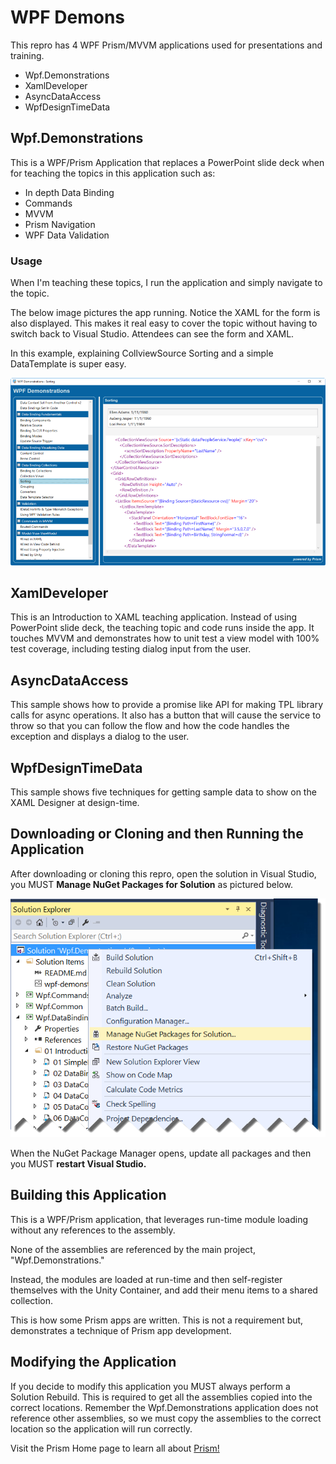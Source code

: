 # WPF Demons

This repro has 4 WPF Prism/MVVM applications used for presentations and training.

* Wpf.Demonstrations
* XamlDeveloper
* AsyncDataAccess
* WpfDesignTimeData

## Wpf.Demonstrations

This is a WPF/Prism Application that replaces a PowerPoint slide deck when for teaching the topics in this application such as:

* In depth Data Binding
* Commands
* MVVM
* Prism Navigation
* WPF Data Validation

### Usage
When I'm teaching these topics, I run the application and simply navigate to the topic.

The below image pictures the app running.  Notice the XAML for the form is also displayed.  This makes it real easy to cover the topic without having to switch back to Visual Studio.  Attendees can see the form and XAML.

In this example, explaining CollviewSource Sorting and a simple DataTemplate is super easy.

![Wpf Demonstrations](Art/wpf-demonstrations.png)

## XamlDeveloper

This is an Introduction to XAML teaching application. Instead of using PowerPoint slide deck, the teaching topic and code runs inside the app. It touches MVVM and demonstrates how to unit test a view model with 100% test coverage, including testing dialog input from the user. 

## AsyncDataAccess

This sample shows how to provide a promise like API for making TPL library calls for async operations.  It also has a button that will cause the service to throw so that you can follow the flow and how the code handles the exception and displays a dialog to the user.

## WpfDesignTimeData

This sample shows five techniques for getting sample data to show on the XAML Designer at design-time.

## Downloading or Cloning and then Running the Application
After downloading or cloning this repro, open the solution in Visual Studio, you MUST **Manage NuGet Packages for Solution** as pictured below.

![Manage Nuget Packages](Art/manage-nuget-packages.png)

When the NuGet Package Manager opens, update all packages and then you MUST **restart Visual Studio.**

## Building this Application
This is a WPF/Prism application, that leverages run-time module loading without any references to the assembly.

None of the assemblies are referenced by the main project, "Wpf.Demonstrations."

Instead, the modules are loaded at run-time and then self-register themselves with the Unity Container, and add their menu items to a shared collection.

This is how some Prism apps are written.  This is not a requirement but, demonstrates a technique of Prism app development.

## Modifying the Application
If you decide to modify this application you MUST always perform a Solution Rebuild.  This is required to get all the assemblies copied into the correct locations.  Remember the Wpf.Demonstrations application does not reference other assemblies, so we must copy the assemblies to the correct location so the application will run correctly.

Visit the Prism Home page to learn all about [Prism!](https://github.com/PrismLibrary/Prism)


